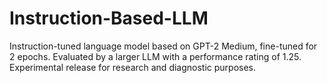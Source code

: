 # Instruction-Based-LLM
Instruction-tuned language model based on GPT-2 Medium, fine-tuned for 2 epochs. Evaluated by a larger LLM with a performance rating of 1.25. Experimental release for research and diagnostic purposes.
